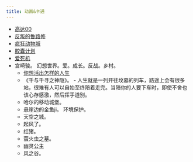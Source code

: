 ```yaml
---
title: 动画&卡通
---
```

* [高达00](./works/Gundam-00.md)
* [反叛的鲁路修](./works/code-geass.md)
* [疯狂动物城](./works/zootopia.md)
* [胶囊计划](./works/capsule.md)
* [爱死机](./works/love-death-robot.md)
* 宫崎骏。 幻想世界。爱。成长。反战。乡村。
  * [你想活出怎样的人生](./works/what-life-do-you-like.md)
  * 《千与千寻之神隐》。  - 人生就是一列开往坟墓的列车，路途上会有很多站，很难有人可以自始至终陪着走完。当陪你的人要下车时，即使不舍也该心存感激，然后挥手道别。
  * 哈尔的移动城堡。
  * 悬崖边的金鱼ji。 环境保护。
  * 天空之城。
  * 起风了。
  * 红猪。
  * 萤火虫之墓。
  * 幽灵公主
  * 风之谷。
